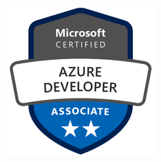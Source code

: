 [![azure developer associate badge](images/azure-developer-associate.png "azure developer associate badge")](https://learn.microsoft.com/api/credentials/share/en-us/RafalMichalak/57F7BE0E49A946D4?sharingId=E841B51AA078F4FF)